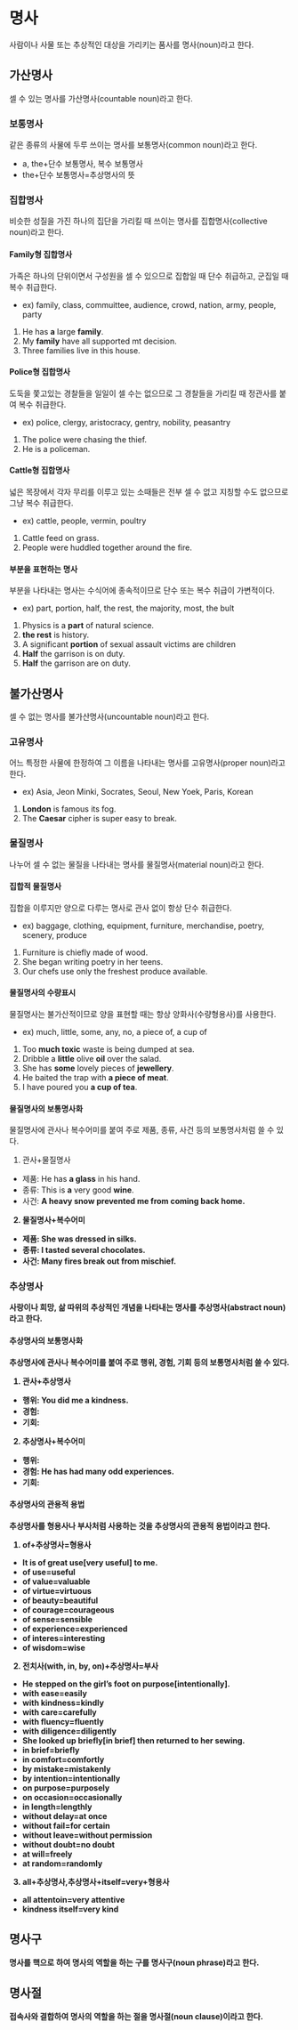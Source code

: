 # 명사
사람이나 사물 또는 추상적인 대상을 가리키는 품사를 명사(noun)라고 한다.


## 가산명사
셀 수 있는 명사를 가산명사(countable noun)라고 한다.

### 보통명사
같은 종류의 사물에 두루 쓰이는 명사를 보통명사(common noun)라고 한다.

* a, the+단수 보통명사, 복수 보통명사
* the+단수 보통명사=추상명사의 뜻

### 집합명사
비슷한 성질을 가진 하나의 집단을 가리킬 때 쓰이는 명사를 집합명사(collective noun)라고 한다.

#### Family형 집합명사
가족은 하나의 단위이면서 구성원을 셀 수 있으므로 집합일 때 단수 취급하고, 군집일 때 복수 취급한다.

* ex) family, class, commuittee, audience, crowd, nation, army, people, party

1. He has <b>a</b> large <b>family</b>.
2. My <b>family</b> have all supported mt decision.
3. Three families live in this house.

#### Police형 집합명사
도둑을 쫓고있는 경찰들을 일일이 셀 수는 없으므로 그 경찰들을 가리킬 때 정관사를 붙여 복수 취급한다.

* ex) police, clergy, aristocracy, gentry, nobility, peasantry

1. The police were chasing the thief.
2. He is a policeman.

#### Cattle형 집합명사
넓은 목장에서 각자 무리를 이루고 있는 소때들은 전부 셀 수 없고 지칭할 수도 없으므로 그냥 복수 취급한다.

* ex) cattle, people, vermin, poultry

1. Cattle feed on grass.
2. People were huddled together around the fire.

#### 부분을 표현하는 명사
부분을 나타내는 명사는 수식어에 종속적이므로 단수 또는 복수 취급이 가변적이다.

* ex) part, portion, half, the rest, the majority, most, the bult

1. Physics is a <b>part</b> of natural science.
2. <b>the rest</b> is history.
3. A significant <b>portion</b> of sexual assault victims are children
4. <b>Half</b> the garrison is on duty.
5. <b>Half</b> the garrison are on duty.

## 불가산명사
셀 수 없는 명사를 불가산명사(uncountable noun)라고 한다.

### 고유명사
어느 특정한 사물에 한정하여 그 이름을 나타내는 명사를 고유명사(proper noun)라고 한다.

* ex) Asia, Jeon Minki, Socrates, Seoul, New Yoek, Paris, Korean

1. <b>London</b> is famous its fog. 
2. The <b>Caesar</b> cipher is super easy to break.

### 물질명사
나누어 셀 수 없는 물질을 나타내는 명사를 물질명사(material noun)라고 한다.

#### 집합적 물질명사
집합을 이루지만 양으로 다루는 명사로 관사 없이 항상 단수 취급한다.

* ex) baggage, clothing, equipment, furniture, merchandise, poetry, scenery, produce

1. Furniture is chiefly made of wood.
2. She began writing poetry in her teens.
3. Our chefs use only the freshest produce available.

#### 물질명사의 수량표시
물질명사는 불가산적이므로 양을 표현할 때는 항상 양화사(수량형용사)를 사용한다.

* ex) much, little, some, any, no, a piece of, a cup of 

1. Too <b>much toxic</b> waste is being dumped at sea.
2. Dribble a <b>little</b> olive <b>oil</b> over the salad.
3. She has <b>some</b> lovely pieces of <b>jewellery</b>.
4. He baited the trap with <b>a piece of meat</b>.
5. I have poured you <b>a cup of tea</b>.

#### 물질명사의 보통명사화
물질명사에 관사나 복수어미를 붙여 주로 제품, 종류, 사건 등의 보통명사처럼 쓸 수 있다.

1. 관사+물질명사
  * 제품: He has <b>a glass</b> in his hand.
  * 종류: This is <b>a</b> very good <b>wine</b>.
  * 사건: <b>A heavy <b>snow</b> prevented me from coming back home.
2. 물질명사+복수어미
  * 제품: She was dressed in <b>silks</b>.
  * 종류: I tasted several <b>chocolates</b>.
  * 사건: Many <b>fires</b> break out from mischief.

### 추상명사
사랑이나 희망, 삶 따위의 추상적인 개념을 나타내는 명사를 추상명사(abstract noun)라고 한다.

#### 추상명사의 보통명사화
추상명사에 관사나 복수어미를 붙여 주로 행위, 경험, 기회 등의 보통명사처럼 쓸 수 있다.

1. 관사+추상명사
  * 행위: You did me a kindness.
  * 경험: 
  * 기회:
2. 추상명사+복수어미
  * 행위:
  * 경험: He has had many odd experiences.
  * 기회:
  
#### 추상명사의 관용적 용법
추상명사를 형용사나 부사처럼 사용하는 것을 추상명사의 관용적 용법이라고 한다.

1. of+추상명사=형용사
  * It is <b>of great use</b>&#91;very useful&#93; to me.
  * of use=useful
  * of value=valuable
  * of virtue=virtuous
  * of beauty=beautiful
  * of courage=courageous
  * of sense=sensible
  * of experience=experienced
  * of interes=interesting
  * of wisdom=wise
2. 전치사(with, in, by, on)+추상명사=부사
  * He stepped on the girl’s foot on purpose&#91;intentionally&#93;.
  * with ease=easily
  * with kindness=kindly
  * with care=carefully
  * with fluency=fluently
  * with diligence=diligently
  * She looked up briefly&#91;in brief&#93; then returned to her sewing.
  * in brief=briefly
  * in comfort=comfortly
  * by mistake=mistakenly
  * by intention=intentionally
  * on purpose=purposely
  * on occasion=occasionally
  * in length=lengthly
  * without delay=at once
  * without fail=for certain
  * without leave=without permission
  * without doubt=no doubt
  * at will=freely
  * at random=randomly
3. all+추상명사,추상명사+itself=very+형용사
  * all attentoin=very attentive
  * kindness itself=very kind

## 명사구
명사를 핵으로 하여 명사의 역할을 하는 구를 명사구(noun phrase)라고 한다.


## 명사절
접속사와 결합하여 명사의 역할을 하는 절을 명사절(noun clause)이라고 한다.
